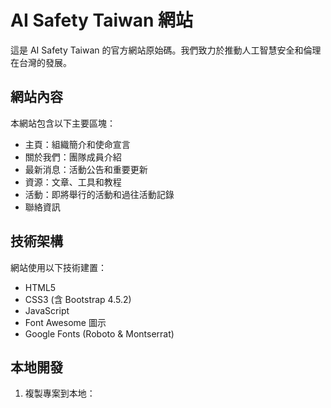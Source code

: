 # AI Safety Taiwan 網站

這是 AI Safety Taiwan 的官方網站原始碼。我們致力於推動人工智慧安全和倫理在台灣的發展。

## 網站內容

本網站包含以下主要區塊：

- 主頁：組織簡介和使命宣言
- 關於我們：團隊成員介紹
- 最新消息：活動公告和重要更新
- 資源：文章、工具和教程
- 活動：即將舉行的活動和過往活動記錄
- 聯絡資訊

## 技術架構

網站使用以下技術建置：

- HTML5
- CSS3 (含 Bootstrap 4.5.2)
- JavaScript
- Font Awesome 圖示
- Google Fonts (Roboto & Montserrat)

## 本地開發

1. 複製專案到本地： 
